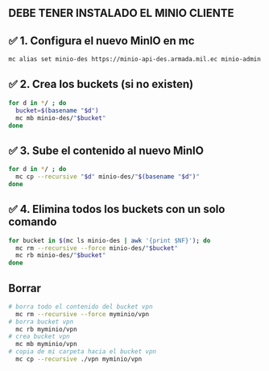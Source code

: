 ## DEBE TENER INSTALADO EL MINIO CLIENTE

## ✅ 1. Configura el nuevo MinIO en mc
```bash
mc alias set minio-des https://minio-api-des.armada.mil.ec minio-admin password
```
## ✅ 2. Crea los buckets (si no existen)
```bash
for d in */ ; do
  bucket=$(basename "$d")
  mc mb minio-des/"$bucket"
done
```

## ✅ 3. Sube el contenido al nuevo MinIO
```bash
for d in */ ; do
  mc cp --recursive "$d" minio-des/"$(basename "$d")"
done
```

## ✅ 4. Elimina todos los buckets con un solo comando
```bash
for bucket in $(mc ls minio-des | awk '{print $NF}'); do
  mc rm --recursive --force minio-des/"$bucket"
  mc rb minio-des/"$bucket"
done
```
## Borrar
```bash
# borra todo el contenido del bucket vpn
  mc rm --recursive --force myminio/vpn
# borra bucket vpn
  mc rb myminio/vpn
# crea bucket vpn
  mc mb myminio/vpn
# copia de mi carpeta hacia el bucket vpn
  mc cp --recursive ./vpn myminio/vpn
```

